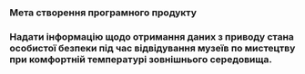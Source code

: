 ### Мета створення програмного продукту
### Надати інформацію щодо отримання даних з приводу стана особистої безпеки під час відвідування музеїв по мистецтву при комфортній температурі зовнішнього середовища.
